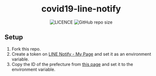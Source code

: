 <div
  align="center"
>

# covid19-line-notify

![LICENCE](https://img.shields.io/github/license/InkoHX/covid19-line-notify?label=LICENCE&style=flat-square)
![GitHub repo size](https://img.shields.io/github/repo-size/InkoHX/covid19-line-notify)

</div>

## Setup

1. Fork this repo.
1. Create a token on [LINE Notify - My Page](https://notify-bot.line.me/my/) and set it as an environment variable.
1. Copy the ID of the prefecture from [this page](https://covid19-japan-web-api.now.sh/api/v1/prefectures) and set it to the environment variable.
